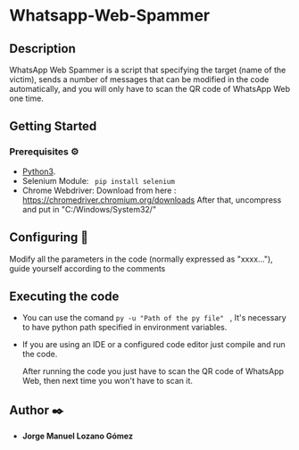 # Whatsapp-Web-Spammer


## Description
WhatsApp Web Spammer is a script that specifying the target (name of the victim), sends a number of messages that can be modified in the code automatically, and you will only have to scan the QR code of WhatsApp Web one time.

## Getting Started

### Prerequisites ⚙️

* [Python3](https://www.python.org/download/releases/3.0/).
* Selenium Module:
  ``` pip install selenium```
* Chrome Webdriver: Download from here : https://chromedriver.chromium.org/downloads
  After that, uncompress and put in "C:/Windows/System32/"

## Configuring 🔧

Modify all the parameters in the code (normally expressed as "xxxx..."), guide yourself according to the comments

## Executing the code

* You can use the comand ```py -u "Path of the py file" ``` , It's necessary to have python path specified in environment variables.

* If you are using an IDE or a configured code editor just compile and run the code.

  After running the code you just have to scan the QR code of WhatsApp Web, then next time you won't have to scan it.

## Author ✒️

* **Jorge Manuel Lozano Gómez**
